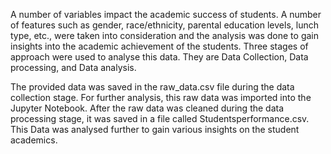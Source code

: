 A number of variables impact the academic success of students. A number of features such as gender, race/ethnicity, parental education levels, lunch type, etc., were taken into consideration and the analysis was done to gain insights into the academic achievement of the students. Three stages of approach were used to analyse this data. They are Data Collection, Data processing, and Data analysis. 

The provided data was saved in the raw_data.csv file during the data collection stage. For further analysis, this raw data was imported into the Jupyter Notebook. After the raw data was cleaned during the data processing stage, it was saved in a file called Studentsperformance.csv. This Data was analysed further to gain various insights on the student academics.